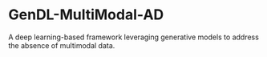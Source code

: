 # GenDL-MultiModal-AD
A deep learning-based framework leveraging generative models to address the absence of multimodal data.
